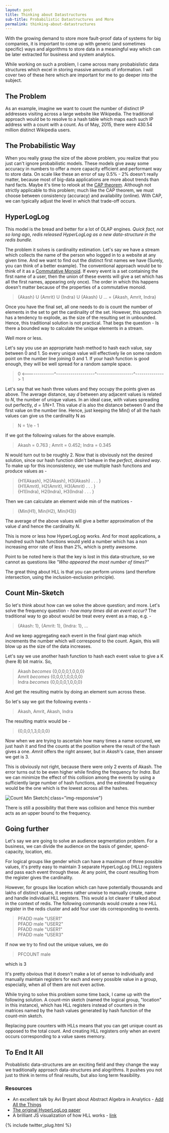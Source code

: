```yaml
---
layout: post
title: Thinking about Datastructures
sub-title: Probabilistic Datastructures and More
permalink: thinking-about-datastructures
---
```


With the growing demand to store more fault-proof data of systems for big companies, it is important to come up with generic (and sometimes specific) ways and algorithms to store data in a meaningful way which can be later extracted for business and system analytics.

While working on such a problem, I came across many probabislistic data structures which excel in storing massive amounts of information. I will cover two of these here which are important for me to go deeper into the subject.

<!--break-->

## The Problem

As an example, imagine we want to count the number of distinct IP addresses visiting across a large website like Wikipedia. The traditional approach would be to resolve to a hash table which maps each such IP address with a count with a count. As of May, 2015, there were 430.54 million distinct Wikipedia users.

## The Probabilistic Way

When you really grasp the size of the above problem, you realize that you just can't ignore probabilistic models. These models give away some accuracy in numbers to offer a more capacity efficient and performant way to store data. On scale like these an error of say 0.5% - 2% doesn't really matter, because most of big-data applications are more about trends than hard facts. Maybe it's time to relook at the [CAP theorem](https://en.wikipedia.org/wiki/CAP_theorem). Although not strictly applicable to this problem; much like the CAP theorem, we must choose between consistency (accuracy) and availability (online). With CAP, we can typically adjust the level in which that trade-off occurs.

## HyperLogLog

This model is the bread and better for a lot of OLAP engines. *Quick fact, not so long ago, redis released HyperLogLog as a new data-structure in the redis bundle.*

The problem it solves is cardinality estimation. Let's say we have a stream which collects the name of the person who logged in to a website at any given time. And we want to find out the distinct first names we have (Surely, you can think of a better example). The conventional approach would be to think of it as a [Commutative Monoid](https://en.wikipedia.org/wiki/Monoid#Commutative_monoid). If every event is a set containing the first name of a user, then the union of these events will give a set which has all the first names, appearing only once). The order in which this happens doesn't matter because of the properties of a commutative monoid.

> {Akash} U {Amrit} U {Indra} U {Akash} U ... = {Akash, Amrit, Indra}

Once you have the final set, all one needs to do is count the number of elements in the set to get the cardinality of the set. However, this approach has a tendency to explode, as the size of the resulting set in unbounded. Hence, this traditional solution is not practical. That begs the question - Is there a bounded way to calculate the unique elements in a stream. 

Well more or less.

Let's say you use an appropriate hash method to hash each value, say between 0 and 1. So every unique value will effectively lie on some random point on the number line joining 0 and 1. If your hash function is good enough, they will be well spread for a random sample space. 

> 0 <-------------^-------------------^------------------^--------------> 1

Let's say that we hash three values and they occupy the points given as above. The average distance, say *d* between any adjacent values is related to *N*, the number of unique values. In an ideal case, with values spreading out perfectly, *d = 1/N+1*. This value *d* is also the distance between 0 and the first value on the number line. Hence, just keeping the Min() of all the hash values can give us the cardinality N as

> N = 1/e - 1

If we got the following values for the above example.
 
> Akash = 0.763 ; Amrit = 0.452; Indra = 0.345

N would turn out to be roughly 2. Now that is obviously not the desired solution, since our hash function didn't behave in the *perfect, desired way*. To make up for this inconsistency, we use multiple hash functions and produce values as - 

> {H1(Akash), H2(Akash), H3(Akash) . . . }<br>
{H1(Amrit), H2(Amrit), H3(Amrit) . . . }<br>
{H1(Indra), H2(Indra), H3(Indra) . . . }

Then we can calculate an element wide min of the matrices - 

> {Min(H1), Min(H2), Min(H3)} 

The average of the above values will give a better approximation of the value *d* and hence the cardinality *N*.

This is more or less how HyperLogLog works. And for most applications, a hundred such hash functions would yield a number which has a non increasing error rate of less than 2%, which is pretty awesome.

Point to be noted here is that the key is lost in this data-structure, so we cannot as questions like *"Who appeared the most number of times?"*

The great thing about HLL is that you can perform unions (and therefore intersection, using the inclusion-exclusion principle).


## Count Min-Sketch

So let's think about how can we solve the above question; and more. Let's solve the frequency question - *how many times did an event occur?* The traditional way to go about would be treat every event as a map, e.g. - 

> {Akash: 1}, {Amrit: 1}, {Indra: 1}, ...

And we keep aggregating each event in the final giant map which increments the number which will correspond to the count. Again, this will blow up as the size of the data increases.

Let's say we use another hash function to hash each event value to give a K (here 8) bit matrix. So,

> Akash *becomes* {0,0,0,0,1,0,0,0}<br>
Amrit *becomes* {0,0,0,1,0,0,0,0}<br>
Indra *becomes* {0,0,0,0,1,0,0,0}

And get the resulting matrix by doing an element sum across these.

So let's say we got the following events - 

> Akash, Amrit, Akash, Indra

The resulting matrix would be - 
> {0,0,0,1,3,0,0,0}

Now when we are trying to ascertain how many times a name occured, we just hash it and find the counts at the position where the result of the hash gives a one. *Amrit* offers the right answer, but in *Akash*'s case, then answer we get is 3.

This is obviously not right, because there were only 2 events of Akash. The error turns out to be even higher while finding the frequency for *Indra*. But we can minimize the effect of this collision among the events by using a sufficiently large number of hash functions, and the estimated frequency would be the one which is the lowest across all the hashes. 

![Count Min Sketch ](/public/count_min_sketch.png){:class="img-responsive"}

There is still a possibility that there was collision and hence this number acts as an upper bound to the frequency.

## Going further

Let's say we are going to solve an audience segmentation problem. For a business, we can divide the audience on the basis of gender, spend-capacity, location, etc.

For logical groups like gender which can have a maximum of three possible values, it's pretty easy to maintain 3 separate HyperLogLog (HLL) registers and pass each event through these. At any point, the count resulting from the register gives the cardinality.

However, for groups like location which can have potentially thousands and lakhs of distinct values, it seems rather unwise to manually create, name and handle individual HLL registers. This would a lot clearer if talked about in the context of redis. The following commands would create a new HLL register in the redis cluster and add four user ids corresponding to events.

> PFADD male "USER1"<br>
PFADD male "USER2"<br>
PFADD male "USER1"<br>
PFADD male "USER3"

If now we try to find out the unique values, we do

> PFCOUNT male

which is 3

It's pretty obvious that it doesn't make a lot of sense to individually and manually maintain registers for each and every possible value in a group, especially, when all of them are not even active.

While trying to solve this problem some time back, I came up with the following solution. A count-min sketch (named the logical group, "location" in this instance), which has HLL registers instead of counters in the matrices named by the hash values generated by hash function of the count-min sketch.

Replacing pure counters with HLLs means that you can get unique count as opposed to the total count. And creating HLL registers only when an event occurs corresponding to a value saves memory.

## To End It All

Probablistic data-structures are an exciting field and they change the way we traditionally approach data-structures and alogrithms. It pushes you not just to think in terms of final results, but also long term feasibility.

### Resources

* An excellent talk by Avi Bryant about Abstract Algebra in Analytics - [Add All the Things](https://www.infoq.com/presentations/abstract-algebra-analytics)
* [The original HyperLogLog paper](http://algo.inria.fr/flajolet/Publications/FlFuGaMe07.pdf)
* A brilliant JS visualization of how HLL works - [link](https://research.neustar.biz/2012/10/25/sketch-of-the-day-hyperloglog-cornerstone-of-a-big-data-infrastructure/)

{% include twitter_plug.html %}
